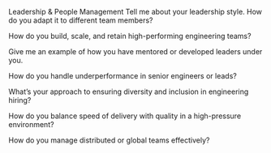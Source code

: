 Leadership & People Management
Tell me about your leadership style. How do you adapt it to different team members?

How do you build, scale, and retain high-performing engineering teams?

Give me an example of how you have mentored or developed leaders under you.

How do you handle underperformance in senior engineers or leads?

What’s your approach to ensuring diversity and inclusion in engineering hiring?

How do you balance speed of delivery with quality in a high-pressure environment?

How do you manage distributed or global teams effectively?
